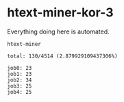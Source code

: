 # htext-miner-kor-3

Everything doing here is automated.

```
htext-miner

total: 130/4514 (2.879929109437306%)

job0: 23
job1: 23
job2: 34
job3: 25
job4: 25
```